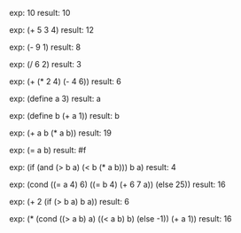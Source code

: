 exp:
10
result:
10

exp:
(+ 5 3 4)
result:
12

exp:
(- 9 1)
result:
8

exp:
(/ 6 2)
result:
3

exp:
(+ (* 2 4) (- 4 6))
result:
6

exp:
(define a 3)
result:
a

exp:
(define b (+ a 1))
result:
b

exp:
(+ a b (* a b))
result:
19

exp:
(= a b)
result:
#f

exp:
(if (and (> b a) (< b (* a b)))
    b
    a)
result:
4

exp:
(cond ((= a 4) 6)
      ((= b 4) (+ 6 7 a))
      (else 25))
result:
16

exp:
(+ 2 (if (> b a) b a))
result:
6

exp:
(* (cond ((> a b) a)
         ((< a b) b)
         (else -1))
         (+ a 1))
result:
16


